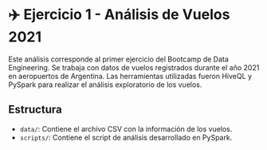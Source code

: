 # ✈️ Ejercicio 1 - Análisis de Vuelos 2021

Este análisis corresponde al primer ejercicio del Bootcamp de Data Engineering. 
Se trabaja con datos de vuelos registrados durante el año 2021 en aeropuertos de Argentina.
Las herramientas utilizadas fueron HiveQL y PySpark para realizar el análisis exploratorio de los vuelos.

## Estructura
- `data/`: Contiene el archivo CSV con la información de los vuelos.
- `scripts/`: Contiene el script de análisis desarrollado en PySpark.
